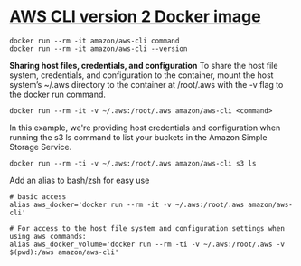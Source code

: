 #  [AWS CLI version 2 Docker image](https://docs.aws.amazon.com/cli/latest/userguide/install-cliv2-docker.html)

    docker run --rm -it amazon/aws-cli command
    docker run --rm -it amazon/aws-cli --version

**Sharing host files, credentials, and configuration**
To share the host file system, credentials, and configuration to the container, mount the host system’s ~/.aws directory to the container at /root/.aws with the -v flag to the docker run command.

    docker run --rm -it -v ~/.aws:/root/.aws amazon/aws-cli <command> 

In this example, we're providing host credentials and configuration when running the s3 ls command to list your buckets in the Amazon Simple Storage Service. 

    docker run --rm -ti -v ~/.aws:/root/.aws amazon/aws-cli s3 ls

Add an alias to bash/zsh for easy use

    # basic access
    alias aws_docker='docker run --rm -it -v ~/.aws:/root/.aws amazon/aws-cli'

    # For access to the host file system and configuration settings when using aws commands: 
    alias aws_docker_volume='docker run --rm -ti -v ~/.aws:/root/.aws -v $(pwd):/aws amazon/aws-cli'
